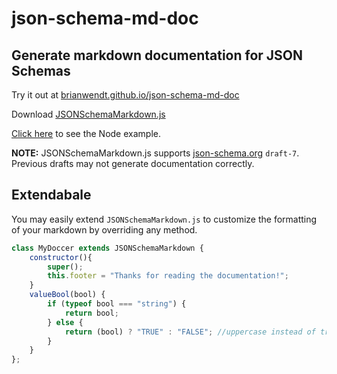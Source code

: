 # json-schema-md-doc
## Generate markdown documentation for JSON Schemas
Try it out at [brianwendt.github.io/json-schema-md-doc](https://brianwendt.github.io/json-schema-md-doc)

Download [JSONSchemaMarkdown.js](https://raw.githubusercontent.com/BrianWendt/json-schema-md-doc/master/docs/lib/JSONSchemaMarkdown.js)

[Click here](https://github.com/BrianWendt/json-schema-md-doc/tree/master/samples/node) to see the Node example.

**NOTE:** JSONSchemaMarkdown.js supports [json-schema.org](https://json-schema.org/) `draft-7`. Previous drafts may not generate documentation correctly.

## Extendabale
You may easily extend `JSONSchemaMarkdown.js` to customize the formatting of your markdown by overriding any method.
``` javascript
class MyDoccer extends JSONSchemaMarkdown {
    constructor(){
        super();
        this.footer = "Thanks for reading the documentation!";
    }
    valueBool(bool) {
        if (typeof bool === "string") {
            return bool;
        } else {
            return (bool) ? "TRUE" : "FALSE"; //uppercase instead of true/false
        }
    }
};
```

